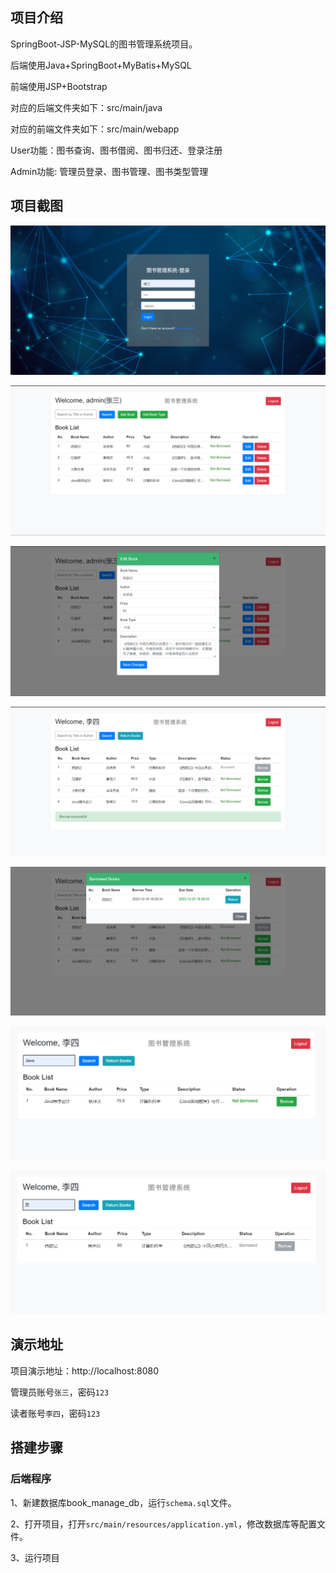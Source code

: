 ## 项目介绍

SpringBoot-JSP-MySQL的图书管理系统项目。

后端使用Java+SpringBoot+MyBatis+MySQL

前端使用JSP+Bootstrap

对应的后端文件夹如下：src/main/java

对应的前端文件夹如下：src/main/webapp


User功能：图书查询、图书借阅、图书归还、登录注册

Admin功能: 管理员登录、图书管理、图书类型管理

## 项目截图

![contents](./picture/picture1.png)

![contents](./picture/picture2.png)

![contents](./picture/picture3.png)

![contents](./picture/picture4.png)

![contents](./picture/picture5.png)

![contents](./picture/picture6.png)

![contents](./picture/picture7.png)


## 演示地址

项目演示地址：http://localhost:8080

管理员账号`张三`，密码`123`

读者账号`李四`，密码`123`

## 搭建步骤

### 后端程序

1、新建数据库book_manage_db，运行`schema.sql`文件。

2、打开项目，打开`src/main/resources/application.yml`，修改数据库等配置文件。

3、运行项目

